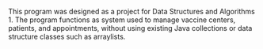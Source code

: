 This program was designed as a project for Data Structures and Algorithms 1. The program functions as system used to manage vaccine centers, patients, and appointments, without using existing Java collections or data structure classes such as arraylists.
